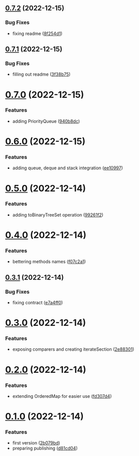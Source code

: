 ## [0.7.2](https://github.com/codibre/fluent-iterable-js-sdsl/compare/v0.7.1...v0.7.2) (2022-12-15)


### Bug Fixes

* fixing readme ([8f254d1](https://github.com/codibre/fluent-iterable-js-sdsl/commit/8f254d168cc5986281f7017516236620958a05e7))

## [0.7.1](https://github.com/codibre/fluent-iterable-js-sdsl/compare/v0.7.0...v0.7.1) (2022-12-15)


### Bug Fixes

* filling out readme ([3f38b75](https://github.com/codibre/fluent-iterable-js-sdsl/commit/3f38b75322f058214d3c8bdc3ee05aa9f412aa43))

# [0.7.0](https://github.com/codibre/fluent-iterable-js-sdsl/compare/v0.6.0...v0.7.0) (2022-12-15)


### Features

* adding PriorityQueue ([940b8dc](https://github.com/codibre/fluent-iterable-js-sdsl/commit/940b8dc6d49b8d195a025808e05119318ab303a2))

# [0.6.0](https://github.com/codibre/fluent-iterable-js-sdsl/compare/v0.5.0...v0.6.0) (2022-12-15)


### Features

* adding queue, deque and stack integration ([ee10997](https://github.com/codibre/fluent-iterable-js-sdsl/commit/ee10997cde627c23fdad8eeb5e2dae1f9c736c24))

# [0.5.0](https://github.com/codibre/fluent-iterable-js-sdsl/compare/v0.4.0...v0.5.0) (2022-12-14)


### Features

* adding toBinaryTreeSet operation ([99261f2](https://github.com/codibre/fluent-iterable-js-sdsl/commit/99261f28eaab06ec0cdda8bd0b27c62efcda18a1))

# [0.4.0](https://github.com/codibre/fluent-iterable-js-sdsl/compare/v0.3.1...v0.4.0) (2022-12-14)


### Features

* bettering methods names ([f07c2a1](https://github.com/codibre/fluent-iterable-js-sdsl/commit/f07c2a1eb3d62e88bd6ec5990252bc0e3e81cdfd))

## [0.3.1](https://github.com/codibre/fluent-iterable-js-sdsl/compare/v0.3.0...v0.3.1) (2022-12-14)


### Bug Fixes

* fixing contract ([e7a4ff0](https://github.com/codibre/fluent-iterable-js-sdsl/commit/e7a4ff00cc3e33393f1502e09d7899d0e91c9a51))

# [0.3.0](https://github.com/codibre/fluent-iterable-js-sdsl/compare/v0.2.0...v0.3.0) (2022-12-14)


### Features

* exposing comparers and creating iterateSection ([2e88301](https://github.com/codibre/fluent-iterable-js-sdsl/commit/2e88301ac28b66ae9e2b12a94f2acda1e3f19098))

# [0.2.0](https://github.com/codibre/fluent-iterable-js-sdsl/compare/v0.1.0...v0.2.0) (2022-12-14)


### Features

* extending OrderedMap for easier use ([fd307d4](https://github.com/codibre/fluent-iterable-js-sdsl/commit/fd307d4f553ab965ef46c919fd7f649248bbafe9))

# [0.1.0](https://github.com/codibre/fluent-iterable-js-sdsl/compare/v0.0.0...v0.1.0) (2022-12-14)


### Features

* first version ([2b079bd](https://github.com/codibre/fluent-iterable-js-sdsl/commit/2b079bdadb010c5b849ef896ee3035598eb7631d))
* preparing publishing ([d81cd04](https://github.com/codibre/fluent-iterable-js-sdsl/commit/d81cd04f263e3a2f57350b2efcd06a008310030b))
